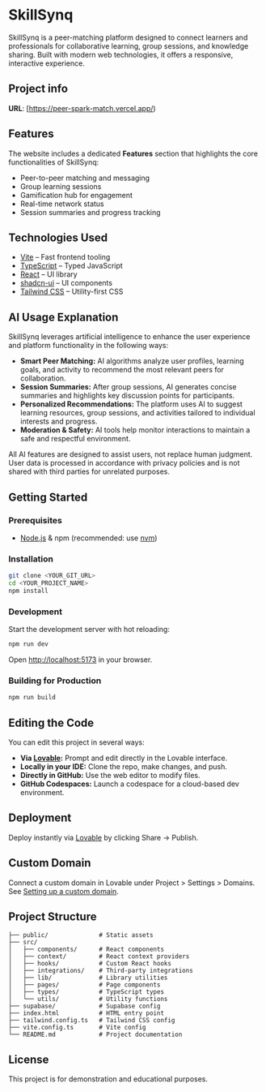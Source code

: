# SkillSynq

SkillSynq is a peer-matching platform designed to connect learners and professionals for collaborative learning, group sessions, and knowledge sharing. Built with modern web technologies, it offers a responsive, interactive experience.

## Project info

**URL**: [https://peer-spark-match.vercel.app/)

## Features

The website includes a dedicated **Features** section that highlights the core functionalities of SkillSynq:

- Peer-to-peer matching and messaging
- Group learning sessions
- Gamification hub for engagement
- Real-time network status
- Session summaries and progress tracking

## Technologies Used

- [Vite](https://vitejs.dev/) – Fast frontend tooling
- [TypeScript](https://www.typescriptlang.org/) – Typed JavaScript
- [React](https://react.dev/) – UI library
- [shadcn-ui](https://ui.shadcn.com/) – UI components
- [Tailwind CSS](https://tailwindcss.com/) – Utility-first CSS

## AI Usage Explanation

SkillSynq leverages artificial intelligence to enhance the user experience and platform functionality in the following ways:

- **Smart Peer Matching:** AI algorithms analyze user profiles, learning goals, and activity to recommend the most relevant peers for collaboration.
- **Session Summaries:** After group sessions, AI generates concise summaries and highlights key discussion points for participants.
- **Personalized Recommendations:** The platform uses AI to suggest learning resources, group sessions, and activities tailored to individual interests and progress.
- **Moderation & Safety:** AI tools help monitor interactions to maintain a safe and respectful environment.

All AI features are designed to assist users, not replace human judgment. User data is processed in accordance with privacy policies and is not shared with third parties for unrelated purposes.

## Getting Started

### Prerequisites

- [Node.js](https://nodejs.org/) & npm (recommended: use [nvm](https://github.com/nvm-sh/nvm#installing-and-updating))

### Installation

```sh
git clone <YOUR_GIT_URL>
cd <YOUR_PROJECT_NAME>
npm install
```

### Development

Start the development server with hot reloading:

```sh
npm run dev
```

Open [http://localhost:5173](http://localhost:5173) in your browser.

### Building for Production

```sh
npm run build
```

## Editing the Code

You can edit this project in several ways:

- **Via [Lovable](https://lovable.dev/projects/305bbf98-9018-41bc-9561-829e039d1084):** Prompt and edit directly in the Lovable interface.
- **Locally in your IDE:** Clone the repo, make changes, and push.
- **Directly in GitHub:** Use the web editor to modify files.
- **GitHub Codespaces:** Launch a codespace for a cloud-based dev environment.

## Deployment

Deploy instantly via [Lovable](https://lovable.dev/projects/305bbf98-9018-41bc-9561-829e039d1084) by clicking Share → Publish.

## Custom Domain

Connect a custom domain in Lovable under Project > Settings > Domains.  
See [Setting up a custom domain](https://docs.lovable.dev/tips-tricks/custom-domain#step-by-step-guide).

## Project Structure

```
├── public/              # Static assets
├── src/
│   ├── components/      # React components
│   ├── context/         # React context providers
│   ├── hooks/           # Custom React hooks
│   ├── integrations/    # Third-party integrations
│   ├── lib/             # Library utilities
│   ├── pages/           # Page components
│   ├── types/           # TypeScript types
│   └── utils/           # Utility functions
├── supabase/            # Supabase config
├── index.html           # HTML entry point
├── tailwind.config.ts   # Tailwind CSS config
├── vite.config.ts       # Vite config
└── README.md            # Project documentation
```

## License

This project is for demonstration and educational purposes.
